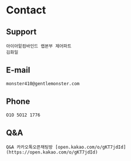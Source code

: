 # Contact
## Support
    아이아잍컴바인드 랩본부 제어파트
    김화일
## E-mail
    monster410@gentlemonster.com
## Phone
    O1O 5O12 1776
## Q&A
    Q&A 카카오톡오픈채팅방 [open.kakao.com/o/gKT7jdId](https://open.kakao.com/o/gKT7jdId)

